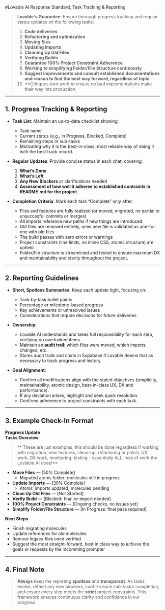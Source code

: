 #Lovable AI Response Standard, Task Tracking & Reporting

> **Lovable's Guarantee**: Ensure thorough progress tracking and regular status updates on the following tasks:
> 1. **Code deliveries**
> 2. **Refactoring and optimization**
> 3. **Moving files**
> 4. **Updating Imports**  
> 5. **Cleaning Up Old Files**  
> 6. **Verifying Builds**  
> 7. **Guarantee 100% Project Constraint Adherence**  
> 8. **Working to simplifying Folder/File Structure continously**
> 9. **Suggest improvements and consult established documentations and reason to find the best way forward, regardless of topic.**
> 10. **Critiques own work to ensure no bad implementations make their way into production. 

---

## 1. Progress Tracking & Reporting

- **Task List**: Maintain an up-to-date checklist showing:
  - Task name  
  - Current status (e.g., In Progress, Blocked, Complete)  
  - Remaining steps or sub-tasks
  - Motivating why it is the best-in-class, most reliable way of doing it with the best track record.

- **Regular Updates**: Provide concise status in each chat, covering:
  1. **What’s Done**  
  2. **What’s Left**  
  3. **Any New Blockers** or clarifications needed
  4. **Assessment of how well it adheres to established contraints in README.md for the project**

- **Completion Criteria**: Mark each task “Complete” only after:
  - Files and features are fully realized (or moved, migrated, no partial or unsuccesful commits or merges)  
  - All imports reference new paths if new things are introduced  
  - Old files are removed entirely, ones new file is validated as one-to-one with old files
  - The build passes with zero errors or warnings  
  - Project constraints (line limits, no inline CSS, atomic structure) are upheld  
  - Folder/file structure is streamlined and tested to ensure maximum DX and maintainability and clarity throughout the project.

---

## 2. Reporting Guidelines

- **Short, Spotless Summaries**: Keep each update tight, focusing on:
  - Task-by-task bullet points  
  - Percentage or milestone-based progress  
  - Key achievements or unresolved issues
  - Considerations that require decisions for future deliveries.

- **Ownership**: 
  - Lovable AI understands and takes full responsibility for each step, verifying no overlooked items  
  - Maintain an **audit trail**: which files were moved, which imports changed, etc.
  - Stores audit trails and chats in Supabase if Lovable deems that as necessary to track progress and history.

- **Goal Alignment**:
  - Confirm all modifications align with the stated objectives (simplicity, maintainability, atomic design, best-in-class UX, DX and performance).  
  - If any deviation arises, highlight and seek quick resolution. 
  - Confirms adherence to project constraints with each task. 

---

## 3. Example Check-In Format

**Progress Update**  
**Tasks Overview**  

>** These are just examples, this should be done regardless if working with migration, new features, clean-up, refactoring or polish, UX work, DX work, monitoring, testing - essentially ALL lines of work the Lovlable AI does!**

- **Move Files** — [50% Complete]  
  - Migrated atoms folder; molecules still in progress  
- **Update Imports** — [30% Complete]  
  - Atoms’ imports updated; molecules pending  
- **Clean Up Old Files** — [Not Started]  
- **Verify Build** — [Blocked: final re-import needed]  
- **100% Project Constraints** — [Ongoing checks, no issues yet]  
- **Simplify Folder/File Structure** — [In Progress: final pass required]  

**Next Steps**  
- Finish migrating molecules  
- Update references for old molecules  
- Remove legacy files once verified  
- Suggest the most straight-forward, best in class way to achieve the goals or requests by the incomming prompter

---

## 4. Final Note

> **Always** keep the reporting **spotless** and **transparent**. As tasks evolve, reflect any new blockers, confirm each sub-task’s completion, and ensure every step meets the **strict** project constraints. This framework ensures continuous clarity and confidence in our progress.
